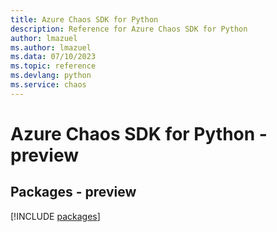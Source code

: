 ```yaml
---
title: Azure Chaos SDK for Python
description: Reference for Azure Chaos SDK for Python
author: lmazuel
ms.author: lmazuel
ms.data: 07/10/2023
ms.topic: reference
ms.devlang: python
ms.service: chaos
---
```

# Azure Chaos SDK for Python - preview
## Packages - preview
[!INCLUDE [packages](chaos-index.md)]
